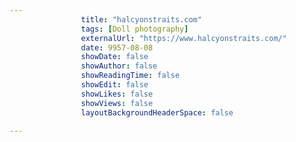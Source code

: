 ---
                title: "halcyonstraits.com"
                tags: [Doll photography]
                externalUrl: "https://www.halcyonstraits.com/"
                date: 9957-08-08
                showDate: false
                showAuthor: false
                showReadingTime: false
                showEdit: false
                showLikes: false
                showViews: false
                layoutBackgroundHeaderSpace: false
                ---
